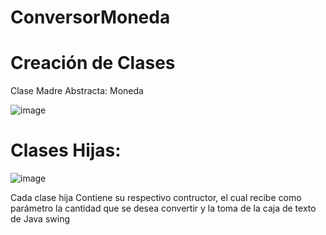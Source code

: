 # ConversorMoneda

# Creación de Clases
Clase Madre Abstracta: Moneda

![image](https://github.com/OscarOf/ConversorMoneda/assets/114504563/00004019-f44e-43ea-8ad6-ba2005410fea)

# Clases Hijas:
![image](https://github.com/OscarOf/ConversorMoneda/assets/114504563/bb49adc1-c55d-401b-b437-af8a7da1eca0)

Cada clase hija 
Contiene su respectivo contructor, el cual recibe como parámetro la cantidad que se desea convertir y la toma de la caja de texto de Java swing
